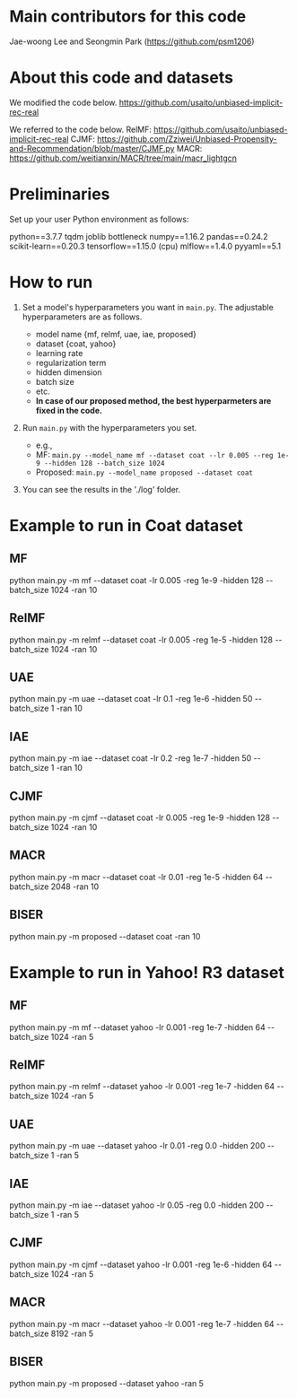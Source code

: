 # Main contributors for this code

Jae-woong Lee and Seongmin Park (https://github.com/psm1206)


# About this code and datasets
We modified the code below.
https://github.com/usaito/unbiased-implicit-rec-real

We referred to the code below.
RelMF: https://github.com/usaito/unbiased-implicit-rec-real
CJMF: https://github.com/Zziwei/Unbiased-Propensity-and-Recommendation/blob/master/CJMF.py
MACR: https://github.com/weitianxin/MACR/tree/main/macr_lightgcn

# Preliminaries

Set up your user Python environment as follows:

python==3.7.7
tqdm
joblib
bottleneck
numpy==1.16.2
pandas==0.24.2
scikit-learn==0.20.3
tensorflow==1.15.0 (cpu)
mlflow==1.4.0
pyyaml==5.1


# How to run
1. Set a model's hyperparameters you want in ```main.py```. The adjustable hyperparameters are as follows.
    - model name {mf, relmf, uae, iae, proposed}
    - dataset {coat, yahoo}
    - learning rate
    - regularization term
    - hidden dimension
    - batch size
    - etc.
    - **In case of our proposed method, the best hyperparmeters are fixed in the code.**

2. Run ```main.py``` with the hyperparameters you set.
    - e.g., 
    - MF: ```main.py --model_name mf --dataset coat --lr 0.005 --reg 1e-9 --hidden 128 --batch_size 1024```
    - Proposed: ```main.py --model_name proposed --dataset coat```

3. You can see the results in the './log' folder.


# Example to run in Coat dataset
## MF
python main.py -m mf --dataset coat -lr 0.005 -reg 1e-9 -hidden 128 --batch_size 1024 -ran 10

## RelMF
python main.py -m relmf --dataset coat -lr 0.005 -reg 1e-5 -hidden 128 --batch_size 1024 -ran 10

## UAE
python main.py -m uae --dataset coat -lr 0.1 -reg 1e-6 -hidden 50 --batch_size 1 -ran 10

## IAE
python main.py -m iae --dataset coat -lr 0.2 -reg 1e-7 -hidden 50 --batch_size 1 -ran 10

## CJMF
python main.py -m cjmf --dataset coat -lr 0.005 -reg 1e-9 -hidden 128 --batch_size 1024 -ran 10

## MACR
python main.py -m macr --dataset coat -lr 0.01 -reg 1e-5 -hidden 64 --batch_size 2048 -ran 10

## BISER
python main.py -m proposed --dataset coat -ran 10


# Example to run in Yahoo! R3 dataset
## MF
python main.py -m mf --dataset yahoo -lr 0.001 -reg 1e-7 -hidden 64 --batch_size 1024 -ran 5

## RelMF
python main.py -m relmf --dataset yahoo -lr 0.001 -reg 1e-7 -hidden 64 --batch_size 1024 -ran 5

## UAE
python main.py -m uae --dataset yahoo -lr 0.01 -reg 0.0 -hidden 200 --batch_size 1 -ran 5

## IAE
python main.py -m iae --dataset yahoo -lr 0.05 -reg 0.0 -hidden 200 --batch_size 1 -ran 5

## CJMF
python main.py -m cjmf --dataset yahoo -lr 0.001 -reg 1e-6 -hidden 64 --batch_size 1024 -ran 5

## MACR
python main.py -m macr --dataset yahoo -lr 0.001 -reg 1e-7 -hidden 64 --batch_size 8192 -ran 5

## BISER
python main.py -m proposed --dataset yahoo -ran 5

